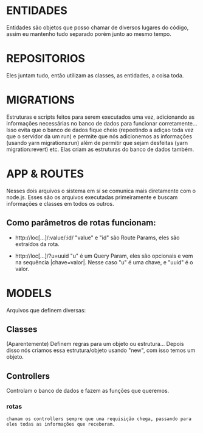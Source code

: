 # ENTIDADES
Entidades são objetos que posso chamar de diversos lugares do código, assim eu mantenho tudo separado porém junto ao mesmo tempo.

# REPOSITORIOS
Eles juntam tudo, então utilizam as classes, as entidades, a coisa toda.

# MIGRATIONS
Estruturas e scripts feitos para serem executados uma vez, adicionando as informações necessárias no banco de dados para funcionar corretamente... Isso evita que o banco de dados fique cheio (repeetindo a adiçao toda vez que o servidor da um run) e permite que nós adicionemos as informações (usando yarn migrations:run) além de permitir que sejam desfeitas (yarn migration:revert) etc. Elas criam as estruturas do banco de dados também.

# APP & ROUTES
Nesses dois arquivos o sistema em sí se comunica mais diretamente com o node.js. Esses são os arquivos executadas primeiramente e buscam informações e classes em todos os outros.
## Como parâmetros de rotas funcionam:

* http://loc[...]/:value/:id/ 
    "value" e "id" são Route Params, eles são extraídos da rota.

* http://loc[...]/?u=uuid
    "u" é um Query Param, eles são opcionais e vem na sequência |chave=valor|. Nesse caso "u" é uma chave, e "uuid" é o valor.

# MODELS
Arquivos que definem diversas:
## Classes
(Aparentemente) Definem regras para um objeto ou estrutura... Depois disso nós criamos essa estrutura/objeto usando "new", com isso temos um objeto.

## Controllers
Controlam o banco de dados e fazem as funções que queremos.
### rotas
    chamam os controllers sempre que uma requisição chega, passando para eles todas as informações que receberam.